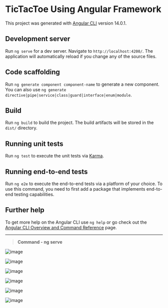 # TicTacToe Using Angular Framework

This project was generated with [Angular CLI](https://github.com/angular/angular-cli) version 14.0.1.

## Development server

Run `ng serve` for a dev server. Navigate to `http://localhost:4200/`. The application will automatically reload if you change any of the source files.

## Code scaffolding

Run `ng generate component component-name` to generate a new component. You can also use `ng generate directive|pipe|service|class|guard|interface|enum|module`.

## Build

Run `ng build` to build the project. The build artifacts will be stored in the `dist/` directory.

## Running unit tests

Run `ng test` to execute the unit tests via [Karma](https://karma-runner.github.io).

## Running end-to-end tests

Run `ng e2e` to execute the end-to-end tests via a platform of your choice. To use this command, you need to first add a package that implements end-to-end testing capabilities.

## Further help

To get more help on the Angular CLI use `ng help` or go check out the [Angular CLI Overview and Command Reference](https://angular.io/cli) page.

---

>**Command - ng serve**

![image](https://user-images.githubusercontent.com/54937357/173431154-83b9b0f8-063e-449d-94a5-fe0b3bb19de8.png)

![image](https://user-images.githubusercontent.com/54937357/173431192-1d3fba6d-80d6-497b-bef9-4694aa97a3c7.png)

![image](https://user-images.githubusercontent.com/54937357/173431764-1524cfe7-2e50-4489-a88e-4cc31b5c0ee5.png)

![image](https://user-images.githubusercontent.com/54937357/173431308-8bd1b090-c5a1-46e2-98c3-cb24c778a77e.png)

![image](https://user-images.githubusercontent.com/54937357/173431522-f3187b9f-7926-4755-b759-e61e3d5eb888.png)

![image](https://user-images.githubusercontent.com/54937357/173431851-2a52456e-bbcf-477d-9baf-ed290c1810d3.png)

